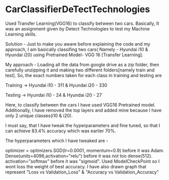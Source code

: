 # CarClassifierDeTectTechnologies
Used Transfer Learning(VGG16) to classify between two cars. Basically, It was an assignment given by Detect Technologies to test my Machine Learning skills.


Solution -
Just to make you aware before explaining the code and my approach, I am basically classifing two cars( Namely - Hyundai i10 & Hyundai i20) using Pretrained Model- VGG 16 [Transfer Learning].

My approach -
Loading all the data from google drive as a zip folder, then carefully unzipping it and making two different folders[namely train and test]. So, the exact numbers taken for each class in training and testing are

Training -> Hyundai i10 - 311 & Hyundai i20 - 330

Testing -> Hyundai i10 - 24 & Hyundai i20 - 27

Here, to classify between the cars I have used VGG16 Pretrained model. Additionally, I have removed the top layers and added mine because I have only 2 unique classes(i10 & i20).

I must say, that I have tweak the hyperparameters and fine tuned, so that I can achieve 83.4% accuracy which was earlier 70%.

The hyperparameters which I have tweaked are -

optimizer = optimizers.SGD(lr=0.0001, momentum=0.9) before it was Adam.
Dense(units=4096,activation="relu") before it was not too dense(512).
activation="softmax" before it was "sigmoid".
Used ModelCheckPoint so I wont loss the weight of best accuracy.
I have also drawn graph that represent "Loss vs Validation_Loss" & "Accuracy vs Validation_Accuracy"

